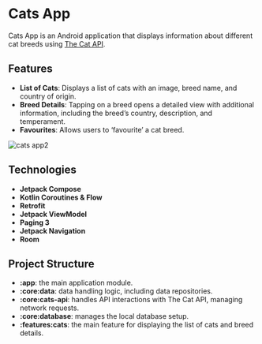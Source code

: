 # Cats App

Cats App is an Android application that displays information about different cat breeds using [The Cat API](https://thecatapi.com). 

## Features

- **List of Cats**: Displays a list of cats with an image, breed name, and country of origin.
- **Breed Details**: Tapping on a breed opens a detailed view with additional information, including the breed’s country, description, and temperament.
- **Favourites**: Allows users to ‘favourite’ a cat breed.

![cats app2](https://github.com/user-attachments/assets/20d40b10-b48b-4155-8ca1-0f67634b8fff)

## Technologies

- **Jetpack Compose**
- **Kotlin Coroutines & Flow**
- **Retrofit**
- **Jetpack ViewModel**
- **Paging 3**
- **Jetpack Navigation**
- **Room**

## Project Structure

- **:app**: the main application module.
- **:core:data**: data handling logic, including data repositories.
- **:core:cats-api**: handles API interactions with The Cat API, managing network requests.
- **:core:database**: manages the local database setup.
- **:features:cats**: the main feature for displaying the list of cats and breed details.
